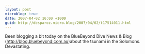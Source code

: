 ```yaml
---
layout: post
microblog: true
date: 2007-04-02 10:00 +1000
guid: http://desparoz.micro.blog/2007/04/02/t17514011.html
---
```

Been blogging a bit today on the BlueBeyond Dive News &amp; Blog (http://blog.bluebeyond.com.au)about the tsunami in the Solomons.  Devastating.
